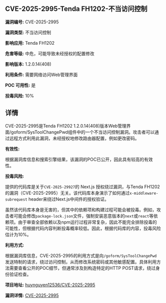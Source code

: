 ## CVE-2025-2995-Tenda FH1202-不当访问控制

**漏洞编号:** CVE-2025-2995

**漏洞类型:** 不当访问控制

**影响应用:** Tenda FH1202

**危害等级:** 中危，可能导致未经授权的配置修改

**影响版本:** 1.2.0.14(408)

**利用条件:** 需要网络访问Web管理界面

**POC 可用性:** 是

**投毒风险:** 10%

## 详情

CVE-2025-2995是Tenda FH1202 1.2.0.14(408)版本Web管理界面/goform/SysToolChangePwd组件中的一个不当访问控制漏洞。攻击者可以通过远程方式利用此漏洞，未经授权地修改路由器配置，例如更改密码。

**有效性:**

根据漏洞库信息和搜索引擎结果，该漏洞的POC已公开，因此具有较高的有效性。

**投毒风险:**

提供的代码库是关于`CVE-2025-29927`的 Next.js 授权绕过漏洞，与Tenda FH1202的漏洞（CVE-2025-2995）无关。该代码库本身演示了如何通过`x-middleware-subrequest` header来绕过Next.js中间件的授权验证。

虽然该代码库本身是无害的，但其中的依赖项和构建过程可能会被投毒。例如，攻击者可能会修改`package-lock.json`文件，强制安装恶意版本的`next`或`react`等依赖项。由于审查全部依赖以及npm运行过程非常复杂，因此不能完全排除投毒的可能性，但根据代码内容判断投毒概率较低。因此，根据代码库的内容，投毒风险估计为10%。

**利用方式:**

根据漏洞库信息，CVE-2025-2995的利用方式是向`/goform/SysToolChangePwd`发送特制的请求，绕过访问控制，从而修改系统密码或其他敏感配置。具体利用方法需要查看公开的POC细节，但通常涉及到构造特定的HTTP POST请求，绕过身份验证检查。

**项目地址:** [huynguyen12536/CVE-2025-2995](https://github.com/huynguyen12536/CVE-2025-2995)

**漏洞详情:** [CVE-2025-2995](https://nvd.nist.gov/vuln/detail/CVE-2025-2995)